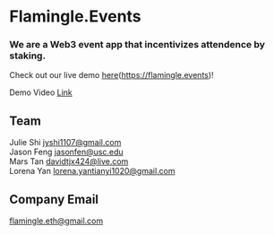 # Flamingle.Events

### We are a Web3 event app that incentivizes attendence by staking.

Check out our live demo [here](https://flamingle.events)(https://flamingle.events)! 

Demo Video [Link](https://youtu.be/51fg615LLEk)

## Team
Julie Shi jyshi1107@gmail.com
<br/>
Jason Feng jasonfen@usc.edu
<br/>
Mars Tan davidtjx424@live.com
<br/>
Lorena Yan lorena.yantianyi1020@gmail.com

## Company Email
flamingle.eth@gmail.com
  

